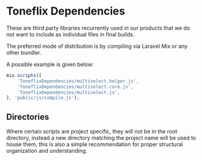 # Toneflix Dependencies
These are third party libraries recurrently used in our products that we do not want to include as individual files in final builds.

The preferred mode of distribution is by compiling via Laravel Mix or any other bundler.

A possible example is given below:

```js
mix.scripts([
    'ToneflixDependencies/multiselect.helper.js',
    'ToneflixDependencies/multiselect.core.js',
    'ToneflixDependencies/multiselect.js',
], 'public/js/compile.js');
```

## Directories
Where certain scripts are project specific, they will not be in the root directory, instead a new directory matching the project name will be used to house them, this is also a simple recommendation for proper structural organization and understanding.
 
